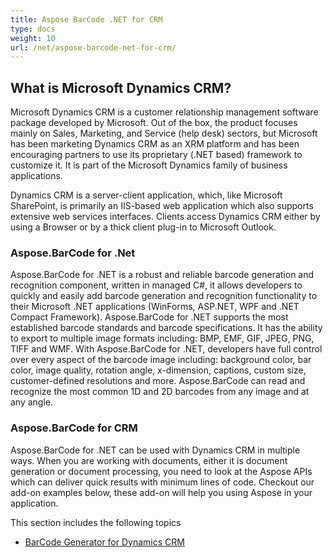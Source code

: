 ```yaml
---
title: Aspose BarCode .NET for CRM
type: docs
weight: 10
url: /net/aspose-barcode-net-for-crm/
---
```


## **What is Microsoft Dynamics CRM?**
Microsoft Dynamics CRM is a customer relationship management software package developed by Microsoft. Out of the box, the product focuses mainly on Sales, Marketing, and Service (help desk) sectors, but Microsoft has been marketing Dynamics CRM as an XRM platform and has been encouraging partners to use its proprietary (.NET based) framework to customize it. It is part of the Microsoft Dynamics family of business applications.

Dynamics CRM is a server-client application, which, like Microsoft SharePoint, is primarily an IIS-based web application which also supports extensive web services interfaces. Clients access Dynamics CRM either by using a Browser or by a thick client plug-in to Microsoft Outlook.
### **Aspose.BarCode for .Net**
Aspose.BarCode for .NET is a robust and reliable barcode generation and recognition component, written in managed C#, it allows developers to quickly and easily add barcode generation and recognition functionality to their Microsoft .NET applications (WinForms, ASP.NET, WPF and .NET Compact Framework).
Aspose.BarCode for .NET supports the most established barcode standards and barcode specifications. It has the ability to export to multiple image formats including: BMP, EMF, GIF, JPEG, PNG, TIFF and WMF.
With Aspose.BarCode for .NET, developers have full control over every aspect of the barcode image including: background color, bar color, image quality, rotation angle, x-dimension, captions, custom size, customer-defined resolutions and more. Aspose.BarCode can read and recognize the most common 1D and 2D barcodes from any image and at any angle.
### **Aspose.BarCode for CRM**
Aspose.BarCode for .NET can be used with Dynamics CRM in multiple ways. When you are working with documents, either it is document generation or document processing, you need to look at the Aspose APIs which can deliver quick results with minimum lines of code. Checkout our add-on examples below, these add-on will help you using Aspose in your application.

This section includes the following topics

- [BarCode Generator for Dynamics CRM](/barcode/net/barcode-generator-for-dynamics-crm/)
